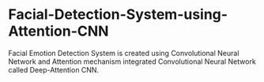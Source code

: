 # Facial-Detection-System-using-Attention-CNN
Facial Emotion Detection System is created using Convolutional Neural Network and Attention mechanism integrated Convolutional Neural Network called Deep-Attention CNN. 

